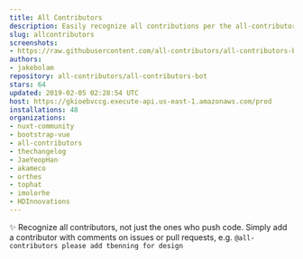 ```yaml
---
title: All Contributors
description: Easily recognize all contributions per the all-contributors spec
slug: allcontributors
screenshots:
- https://raw.githubusercontent.com/all-contributors/all-contributors-bot/master/docs/usage.png
authors:
- jakebolam
repository: all-contributors/all-contributors-bot
stars: 64
updated: 2019-02-05 02:28:54 UTC
host: https://gkioebvccg.execute-api.us-east-1.amazonaws.com/prod
installations: 48
organizations:
- nuxt-community
- bootstrap-vue
- all-contributors
- thechangelog
- JaeYeopHan
- akameco
- orthes
- tophat
- imolorhe
- HDInnovations
---
```


✨ Recognize all contributors, not just the ones who push code. Simply add a contributor with comments on issues or pull requests, e.g. `@all-contributors please add tbenning for design`
